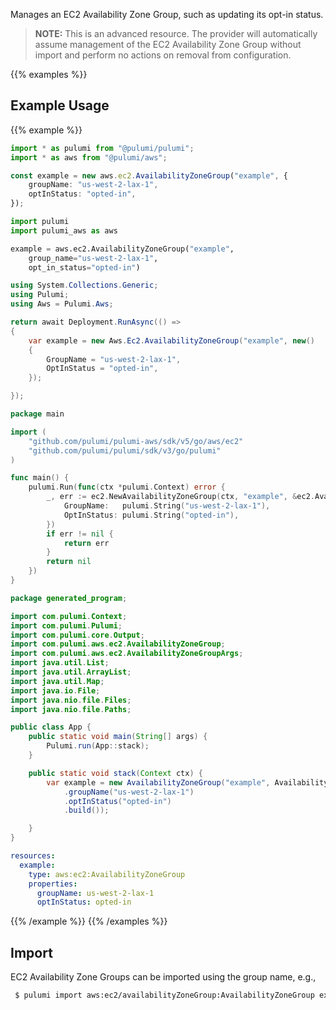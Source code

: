 Manages an EC2 Availability Zone Group, such as updating its opt-in status.

> **NOTE:** This is an advanced resource. The provider will automatically assume management of the EC2 Availability Zone Group without import and perform no actions on removal from configuration.

{{% examples %}}
## Example Usage
{{% example %}}

```typescript
import * as pulumi from "@pulumi/pulumi";
import * as aws from "@pulumi/aws";

const example = new aws.ec2.AvailabilityZoneGroup("example", {
    groupName: "us-west-2-lax-1",
    optInStatus: "opted-in",
});
```
```python
import pulumi
import pulumi_aws as aws

example = aws.ec2.AvailabilityZoneGroup("example",
    group_name="us-west-2-lax-1",
    opt_in_status="opted-in")
```
```csharp
using System.Collections.Generic;
using Pulumi;
using Aws = Pulumi.Aws;

return await Deployment.RunAsync(() => 
{
    var example = new Aws.Ec2.AvailabilityZoneGroup("example", new()
    {
        GroupName = "us-west-2-lax-1",
        OptInStatus = "opted-in",
    });

});
```
```go
package main

import (
	"github.com/pulumi/pulumi-aws/sdk/v5/go/aws/ec2"
	"github.com/pulumi/pulumi/sdk/v3/go/pulumi"
)

func main() {
	pulumi.Run(func(ctx *pulumi.Context) error {
		_, err := ec2.NewAvailabilityZoneGroup(ctx, "example", &ec2.AvailabilityZoneGroupArgs{
			GroupName:   pulumi.String("us-west-2-lax-1"),
			OptInStatus: pulumi.String("opted-in"),
		})
		if err != nil {
			return err
		}
		return nil
	})
}
```
```java
package generated_program;

import com.pulumi.Context;
import com.pulumi.Pulumi;
import com.pulumi.core.Output;
import com.pulumi.aws.ec2.AvailabilityZoneGroup;
import com.pulumi.aws.ec2.AvailabilityZoneGroupArgs;
import java.util.List;
import java.util.ArrayList;
import java.util.Map;
import java.io.File;
import java.nio.file.Files;
import java.nio.file.Paths;

public class App {
    public static void main(String[] args) {
        Pulumi.run(App::stack);
    }

    public static void stack(Context ctx) {
        var example = new AvailabilityZoneGroup("example", AvailabilityZoneGroupArgs.builder()        
            .groupName("us-west-2-lax-1")
            .optInStatus("opted-in")
            .build());

    }
}
```
```yaml
resources:
  example:
    type: aws:ec2:AvailabilityZoneGroup
    properties:
      groupName: us-west-2-lax-1
      optInStatus: opted-in
```
{{% /example %}}
{{% /examples %}}

## Import

EC2 Availability Zone Groups can be imported using the group name, e.g.,

```sh
 $ pulumi import aws:ec2/availabilityZoneGroup:AvailabilityZoneGroup example us-west-2-lax-1
```

 